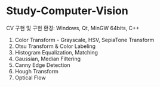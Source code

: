 # Study-Computer-Vision

CV 구현 및 구현 환경:
Windows, Qt, MinGW 64bits, C++

1. Color Transform - Grayscale, HSV, SepiaTone Transform
2. Otsu Transform & Color Labeling
3. Histogram Equalization, Matching
4. Gaussian, Median Filtering
5. Canny Edge Detection
6. Hough Transform
7. Optical Flow
